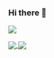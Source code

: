 ### Hi there 👋

![](https://komarev.com/ghpvc/?username=Pablo2048&style=plastic)

<a href="https://github.com/Pablo2048">
  <img align="center" src="https://github-readme-stats.vercel.app/api?username=Pablo2048&count_private=true&show_icons=true&theme=chartreuse-dark" />
</a>
<a href="https://github.com/zuramai">
  <img align="center" src="https://github-readme-stats.vercel.app/api/top-langs/?username=Pablo2048&layout=compact&theme=chartreuse-dark&langs_count=8" />
</a>

<!--
**Pablo2048/Pablo2048** is a ✨ _special_ ✨ repository because its `README.md` (this file) appears on your GitHub profile.

Here are some ideas to get you started:

- 🔭 I’m currently working on ...
- 🌱 I’m currently learning ...
- 👯 I’m looking to collaborate on ...
- 🤔 I’m looking for help with ...
- 💬 Ask me about ...
- 📫 How to reach me: ...
- 😄 Pronouns: ...
- ⚡ Fun fact: ...
-->
